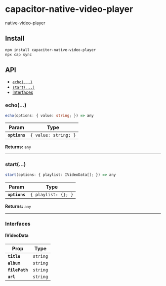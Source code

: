 # capacitor-native-video-player

native-video-player

## Install

```bash
npm install capacitor-native-video-player
npx cap sync
```

## API

<docgen-index>

* [`echo(...)`](#echo)
* [`start(...)`](#start)
* [Interfaces](#interfaces)

</docgen-index>

<docgen-api>
<!--Update the source file JSDoc comments and rerun docgen to update the docs below-->

### echo(...)

```typescript
echo(options: { value: string; }) => any
```

| Param         | Type                            |
| ------------- | ------------------------------- |
| **`options`** | <code>{ value: string; }</code> |

**Returns:** <code>any</code>

--------------------


### start(...)

```typescript
start(options: { playlist: IVideoData[]; }) => any
```

| Param         | Type                           |
| ------------- | ------------------------------ |
| **`options`** | <code>{ playlist: {}; }</code> |

**Returns:** <code>any</code>

--------------------


### Interfaces


#### IVideoData

| Prop           | Type                |
| -------------- | ------------------- |
| **`title`**    | <code>string</code> |
| **`album`**    | <code>string</code> |
| **`filePath`** | <code>string</code> |
| **`url`**      | <code>string</code> |

</docgen-api>
